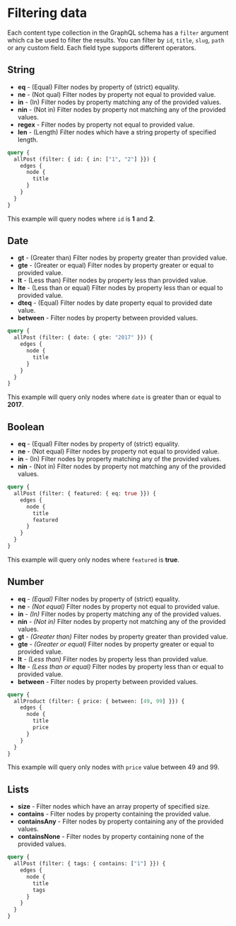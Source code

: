 # Filtering data

Each content type collection in the GraphQL schema has a `filter` argument which ca be used to filter the results. You can filter by `id`, `title`, `slug`, `path` or any custom field. Each field type supports different operators.


## String

- **eq** - (Equal) Filter nodes by property of (strict) equality.
- **ne** - (Not qual) Filter nodes by property not equal to provided value.
- **in** - (In) Filter nodes by property matching any of the provided values.
- **nin** - (Not in) Filter nodes by property not matching any of the provided values.
- **regex** - Filter nodes by property not equal to provided value.
- **len** - (Length) Filter nodes which have a string property of specified length.

```graphql
query {
  allPost (filter: { id: { in: ["1", "2"] }}) {
    edges {
      node {
        title
      }
    }
  }
}
```
This example will query nodes where `id` is **1** and **2**.


## Date

- **gt** - (Greater than) Filter nodes by property greater than provided value.
- **gte** - (Greater or equal) Filter nodes by property greater or equal to provided value.
- **lt** - (Less than) Filter nodes by property less than provided value.
- **lte** - (Less than or equal) Filter nodes by property less than or equal to provided value.
- **dteq** - (Equal) Filter nodes by date property equal to provided date value.
- **between** - Filter nodes by property between provided values.

```graphql
query {
  allPost (filter: { date: { gte: "2017" }}) {
    edges {
      node {
        title
      }
    }
  }
}
```
This example will query only nodes where `date` is greater than or equal to **2017**.


## Boolean

- **eq** - (Equal) Filter nodes by property of (strict) equality.
- **ne** - (Not equal) Filter nodes by property not equal to provided value.
- **in** - (In) Filter nodes by property matching any of the provided values.
- **nin** - (Not in) Filter nodes by property not matching any of the provided values.

```graphql
query {
  allPost (filter: { featured: { eq: true }}) {
    edges {
      node {
        title
        featured
      }
    }
  }
}
```
This example will query only nodes where `featured` is **true**.


## Number

- **eq** - *(Equal)* Filter nodes by property of (strict) equality.
- **ne** - *(Not equal)* Filter nodes by property not equal to provided value.
- **in** - *(In)* Filter nodes by property matching any of the provided values.
- **nin** - *(Not in)* Filter nodes by property not matching any of the provided values.
- **gt** - *(Greater than)* Filter nodes by property greater than provided value.
- **gte** - *(Greater or equal)* Filter nodes by property greater or equal to provided value.
- **lt** - *(Less than)* Filter nodes by property less than provided value.
- **lte** - *(Less than or equal)* Filter nodes by property less than or equal to provided value.
- **between** - Filter nodes by property between provided values.

```graphql
query {
  allProduct (filter: { price: { between: [49, 99] }}) {
    edges {
      node {
        title
        price
      }
    }
  }
}
```
This example will query only nodes with `price` value between 49 and 99.

## Lists

- **size** - Filter nodes which have an array property of specified size.
- **contains** - Filter nodes by property containing the provided value.
- **containsAny** - Filter nodes by property containing any of the provided values.
- **containsNone** - Filter nodes by property containing none of the provided values.

```graphql
query {
  allPost (filter: { tags: { contains: ["1"] }}) {
    edges {
      node {
        title
        tags
      }
    }
  }
}
```